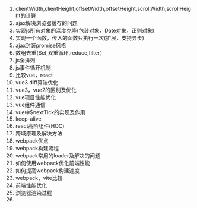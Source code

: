 1. clientWidth,clientHeight,offsetWidth,offsetHeight,scrollWidth,scrollHeight的计算
2. ajax解决浏览器缓存的问题
3. 实现js所有对象的深度克隆(包装对象，Date对象，正则对象)
4. 实现一个函数，传入的函数只执行一次(扩展，支持异步)
5. ajax封装promise风格
6. 数组去重(Set,双重循环,reduce,filter）
7. js全排列
8. js事件循环机制
9. 比较vue，react
10. vue3 diff算法优化
11. vue3，vue2的区别及优化
12. vue项目性能优化
13. vue组件通信
14. vue中$nextTick的实现及作用
15. keep-alive
16. react高阶组件(HOC)
17. 跨域原理及解决方法
18. webpack优点
19. webpack构建流程
20. webpack常用的loader及解决的问题
21. 如何使用webpack优化前端性能
22. 如何提高webpack构建速度
23. webpack，vite比较
24. 前端性能优化
25. 浏览器渲染过程
26.

